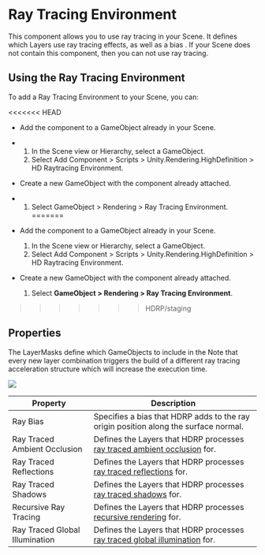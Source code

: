 # Ray Tracing Environment

This component allows you to use ray tracing in your Scene. It defines which Layers use ray tracing effects, as well as a bias . If your Scene does not contain this component, then you can not use ray tracing.

## Using the Ray Tracing Environment

To add a Ray Tracing Environment to your Scene, you can:

<<<<<<< HEAD
- Add the component to a GameObject already in your Scene.

- 1. In the Scene view or Hierarchy, select a GameObject.
  2. Select Add Component > Scripts > Unity.Rendering.HighDefinition > HD Raytracing Environment.

- Create a new GameObject with the component already attached.

- 1. Select GameObject > Rendering > Ray Tracing Environment.
=======
* Add the component to a GameObject already in your Scene.
	1. In the Scene view or Hierarchy, select a GameObject.
	2. Select Add Component > Scripts > Unity.Rendering.HighDefinition > HD Raytracing Environment.

* Create a new GameObject with the component already attached.
	1. Select **GameObject > Rendering > Ray Tracing Environment**.
>>>>>>> HDRP/staging

## Properties

The LayerMasks define which GameObjects to include in the  Note that every new layer combination triggers the build of a different ray tracing acceleration structure which will increase the execution time.

![](Images/RayTracingEnvironment1.png)

| Property                       | Description                                                  |
| ------------------------------ | ------------------------------------------------------------ |
| Ray Bias                       | Specifies a bias that HDRP adds to the ray origin position along the surface normal. |
| Ray Traced Ambient Occlusion   | Defines the Layers that HDRP processes [ray traced ambient occlusion](Ray-Traced-Ambient-Occlusion.html) for. |
| Ray Traced Reflections         | Defines the Layers that HDRP processes [ray traced reflections](Ray-Traced-Reflections.html) for. |
| Ray Traced Shadows             | Defines the Layers that HDRP processes [ray traced shadows](Ray-Traced-Shadows.html) for. |
| Recursive Ray Tracing          | Defines the Layers that HDRP processes [recursive rendering](Ray-Tracing-Recursive-Rendering.html) for. |
| Ray Traced Global Illumination | Defines the Layers that HDRP processes [ray traced global illumination](Ray-Traced-Global-Illumination.html) for. |